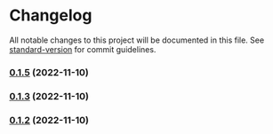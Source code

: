 # Changelog

All notable changes to this project will be documented in this file. See [standard-version](https://github.com/conventional-changelog/standard-version) for commit guidelines.

### [0.1.5](https://github.com/auser/pgmem/compare/v0.1.4...v0.1.5) (2022-11-10)

### [0.1.3](https://github.com/auser/pgmem/compare/v0.1.4...v0.1.3) (2022-11-10)

### [0.1.2](https://github.com/auser/pgmem/compare/v0.1.1...v0.1.2) (2022-11-10)
